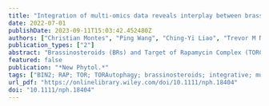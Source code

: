 ```yaml
---
title: "Integration of multi-omics data reveals interplay between brassinosteroid and Target of Rapamycin Complex signaling in Arabidopsis"
date: 2022-07-01
publishDate: 2023-09-11T15:03:42.452480Z
authors: ["Christian Montes", "Ping Wang", "Ching-Yi Liao", "Trevor M Nolan", "Gaoyuan Song", "Natalie M Clark", "J Mitch Elmore", "Hongqing Guo", "Diane C Bassham", "Yanhai Yin", "Justin W Walley"]
publication_types: ["2"]
abstract: "Brassinosteroids (BRs) and Target of Rapamycin Complex (TORC) are two major actors coordinating plant growth and stress responses. Brassinosteroids function through a signaling pathway to extensively regulate gene expression and TORC is known to regulate translation and autophagy. Recent studies have revealed connections between these two pathways, but a system-wide view of their interplay is still missing. We quantified the level of 23 975 transcripts, 11 183 proteins, and 27 887 phosphorylation sites in wild-type Arabidopsis thaliana and in mutants with altered levels of either BRASSINOSTEROID INSENSITIVE 2 (BIN2) or REGULATORY ASSOCIATED PROTEIN OF TOR 1B (RAPTOR1B), two key players in BR and TORC signaling, respectively. We found that perturbation of BIN2 or RAPTOR1B levels affects a common set of gene-products involved in growth and stress responses. Furthermore, we used the multi-omic data to reconstruct an integrated signaling network. We screened 41 candidate genes identified from the reconstructed network and found that loss of function mutants of many of these proteins led to an altered BR response and/or modulated autophagy activity. Altogether, these results establish a predictive network that defines different layers of molecular interactions between BR- or TORC-regulated growth and autophagy."
featured: false
publication: "*New Phytol.*"
tags: ["BIN2; RAP; TOR; TORAutophagy; brassinosteroids; integrative; multi-omics; network"]
url_pdf: "https://onlinelibrary.wiley.com/doi/10.1111/nph.18404"
doi: "10.1111/nph.18404"
---
```


